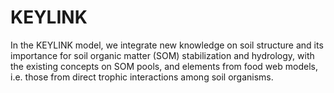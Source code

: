 # KEYLINK
In the KEYLINK model, we integrate new knowledge on soil structure and its importance for soil organic matter (SOM) stabilization and hydrology, with the existing concepts on SOM pools, and elements from food web models, i.e. those from direct trophic interactions among soil organisms. 
